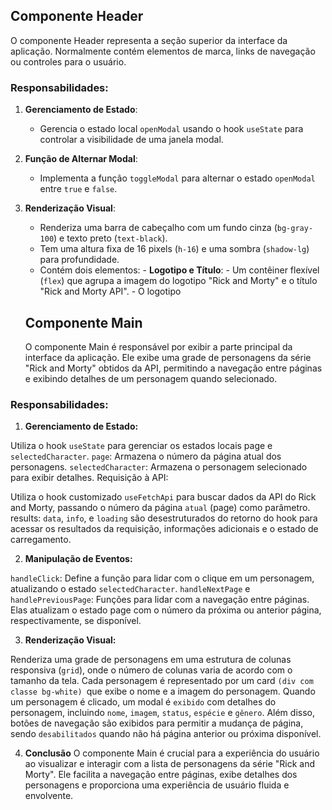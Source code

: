 ## Componente Header

O componente Header representa a seção superior da interface da aplicação. Normalmente contém elementos de marca, links de navegação ou controles para o usuário.

### Responsabilidades:

1. **Gerenciamento de Estado**:

   - Gerencia o estado local `openModal` usando o hook `useState` para controlar a visibilidade de uma janela modal.

2. **Função de Alternar Modal**:

   - Implementa a função `toggleModal` para alternar o estado `openModal` entre `true` e `false`.

3. **Renderização Visual**:

   - Renderiza uma barra de cabeçalho com um fundo cinza (`bg-gray-100`) e texto preto (`text-black`).
   - Tem uma altura fixa de 16 pixels (`h-16`) e uma sombra (`shadow-lg`) para profundidade.
   - Contém dois elementos: - **Logotipo e Título**: - Um contêiner flexível (`flex`) que agrupa a imagem do logotipo "Rick and Morty" e o título "Rick and Morty API". - O logotipo

   ## Componente Main

   O componente Main é responsável por exibir a parte principal da interface da aplicação. Ele exibe uma grade de personagens da série "Rick and Morty" obtidos da API, permitindo a navegação entre páginas e exibindo detalhes de um personagem quando selecionado.

### Responsabilidades:

1. **Gerenciamento de Estado:**

Utiliza o hook `useState` para gerenciar os estados locais page e `selectedCharacter`.
`page`: Armazena o número da página atual dos personagens.
`selectedCharacter`: Armazena o personagem selecionado para exibir detalhes.
Requisição à API:

Utiliza o hook customizado `useFetchApi` para buscar dados da API do Rick and Morty, passando o número da página `atual` (page) como parâmetro.
results: `data`, `info`, e `loading` são desestruturados do retorno do hook para acessar os resultados da requisição, informações adicionais e o estado de carregamento.

2. **Manipulação de Eventos:**

`handleClick`: Define a função para lidar com o clique em um personagem, atualizando o estado `selectedCharacter`.
`handleNextPage` e `handlePreviousPage`: Funções para lidar com a navegação entre páginas. Elas atualizam o estado page com o número da próxima ou anterior página, respectivamente, se disponível.

3. **Renderização Visual:**

Renderiza uma grade de personagens em uma estrutura de colunas responsiva (`grid`), onde o número de colunas varia de acordo com o tamanho da tela.
Cada personagem é representado por um card `(div com classe bg-white) `que exibe o nome e a imagem do personagem.
Quando um personagem é clicado, um modal é `exibido` com detalhes do personagem, incluindo `nome`, `imagem`, `status`, `espécie` e `gênero`.
Além disso, botões de navegação são exibidos para permitir a mudança de página, sendo `desabilitados` quando não há página anterior ou próxima disponível.

4. **Conclusão**
   O componente Main é crucial para a experiência do usuário ao visualizar e interagir com a lista de personagens da série "Rick and Morty". Ele facilita a navegação entre páginas, exibe detalhes dos personagens e proporciona uma experiência de usuário fluida e envolvente.
